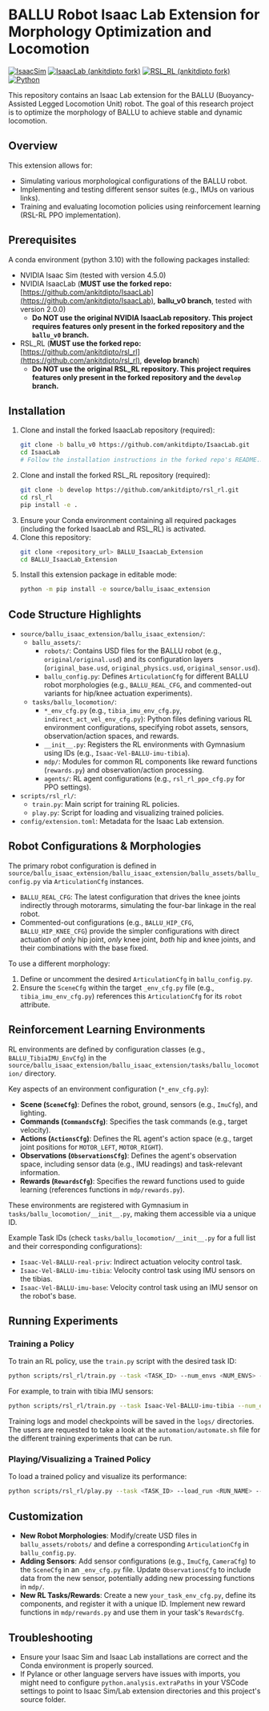 # BALLU Robot Isaac Lab Extension for Morphology Optimization and Locomotion

[![IsaacSim](https://img.shields.io/badge/IsaacSim-4.5.0-silver.svg)](https://docs.isaacsim.omniverse.nvidia.com/latest/index.html)
[![IsaacLab (ankitdipto fork)](https://img.shields.io/badge/IsaacLab%20(fork)-ankitdipto%2FIsaacLab-blue)](https://github.com/ankitdipto/IsaacLab)
[![RSL_RL (ankitdipto fork)](https://img.shields.io/badge/RSL_RL%20(fork)-ankitdipto%2Frsl_rl-blue)](https://github.com/ankitdipto/rsl_rl)
[![Python](https://img.shields.io/badge/python-3.10-blue.svg)](https://docs.python.org/3/whatsnew/3.10.html)

This repository contains an Isaac Lab extension for the BALLU (Buoyancy-Assisted Legged Locomotion Unit) robot. The goal of this research project is to optimize the morphology of BALLU to achieve stable and dynamic locomotion.

## Overview

This extension allows for:
- Simulating various morphological configurations of the BALLU robot.
- Implementing and testing different sensor suites (e.g., IMUs on various links).
- Training and evaluating locomotion policies using reinforcement learning (RSL-RL PPO implementation).

## Prerequisites

A conda environment (python 3.10) with the following packages installed:
- NVIDIA Isaac Sim (tested with version 4.5.0)
- NVIDIA IsaacLab (**MUST use the forked repo:** [https://github.com/ankitdipto/IsaacLab](https://github.com/ankitdipto/IsaacLab), **ballu_v0 branch**, tested with version 2.0.0)
    - **Do NOT use the original NVIDIA IsaacLab repository. This project requires features only present in the forked repository and the `ballu_v0` branch.**
- RSL_RL (**MUST use the forked repo:** [https://github.com/ankitdipto/rsl_rl](https://github.com/ankitdipto/rsl_rl), **develop branch**)
    - **Do NOT use the original RSL_RL repository. This project requires features only present in the forked repository and the `develop` branch.**

## Installation

1.  Clone and install the forked IsaacLab repository (required):
    ```bash
    git clone -b ballu_v0 https://github.com/ankitdipto/IsaacLab.git
    cd IsaacLab
    # Follow the installation instructions in the forked repo's README.md
    ```
2.  Clone and install the forked RSL_RL repository (required):
    ```bash
    git clone -b develop https://github.com/ankitdipto/rsl_rl.git
    cd rsl_rl
    pip install -e .
    ```
3.  Ensure your Conda environment containing all required packages (including the forked IsaacLab and RSL_RL) is activated.
4.  Clone this repository:
    ```bash
    git clone <repository_url> BALLU_IsaacLab_Extension
    cd BALLU_IsaacLab_Extension
    ```
5.  Install this extension package in editable mode:
    ```bash
    python -m pip install -e source/ballu_isaac_extension
    ```

## Code Structure Highlights

-   `source/ballu_isaac_extension/ballu_isaac_extension/`:
    -   `ballu_assets/`:
        -   `robots/`: Contains USD files for the BALLU robot (e.g., `original/original.usd`) and its configuration layers (`original_base.usd`, `original_physics.usd`, `original_sensor.usd`).
        -   `ballu_config.py`: Defines `ArticulationCfg` for different BALLU robot morphologies (e.g., `BALLU_REAL_CFG`, and commented-out variants for hip/knee actuation experiments).
    -   `tasks/ballu_locomotion/`:
        -   `*_env_cfg.py` (e.g., `tibia_imu_env_cfg.py`, `indirect_act_vel_env_cfg.py`): Python files defining various RL environment configurations, specifying robot assets, sensors, observation/action spaces, and rewards.
        -   `__init__.py`: Registers the RL environments with Gymnasium using IDs (e.g., `Isaac-Vel-BALLU-imu-tibia`).
        -   `mdp/`: Modules for common RL components like reward functions (`rewards.py`) and observation/action processing.
        -   `agents/`: RL agent configurations (e.g., `rsl_rl_ppo_cfg.py` for PPO settings).
-   `scripts/rsl_rl/`:
    -   `train.py`: Main script for training RL policies.
    -   `play.py`: Script for loading and visualizing trained policies.
-   `config/extension.toml`: Metadata for the Isaac Lab extension.

## Robot Configurations & Morphologies

The primary robot configuration is defined in `source/ballu_isaac_extension/ballu_isaac_extension/ballu_assets/ballu_config.py` via `ArticulationCfg` instances.
-   `BALLU_REAL_CFG`: The latest configuration that drives the knee joints indirectly through motorarms, simulating the four-bar linkage in the real robot.
-   Commented-out configurations (e.g., `BALLU_HIP_CFG`, `BALLU_HIP_KNEE_CFG`) provide the simpler configurations with direct actuation of *only* hip joint, *only* knee joint, *both* hip and knee joints, and their combinations with the base fixed.

To use a different morphology:
1.  Define or uncomment the desired `ArticulationCfg` in `ballu_config.py`.
2.  Ensure the `SceneCfg` within the target `_env_cfg.py` file (e.g., `tibia_imu_env_cfg.py`) references this `ArticulationCfg` for its `robot` attribute.

## Reinforcement Learning Environments

RL environments are defined by configuration classes (e.g., `BALLU_TibiaIMU_EnvCfg`) in the `source/ballu_isaac_extension/ballu_isaac_extension/tasks/ballu_locomotion/` directory.

Key aspects of an environment configuration (`*_env_cfg.py`):
-   **Scene (`SceneCfg`)**: Defines the robot, ground, sensors (e.g., `ImuCfg`), and lighting.
-   **Commands (`CommandsCfg`)**: Specifies the task commands (e.g., target velocity).
-   **Actions (`ActionsCfg`)**: Defines the RL agent's action space (e.g., target joint positions for `MOTOR_LEFT`, `MOTOR_RIGHT`).
-   **Observations (`ObservationsCfg`)**: Defines the agent's observation space, including sensor data (e.g., IMU readings) and task-relevant information.
-   **Rewards (`RewardsCfg`)**: Specifies the reward functions used to guide learning (references functions in `mdp/rewards.py`).

These environments are registered with Gymnasium in `tasks/ballu_locomotion/__init__.py`, making them accessible via a unique ID.

Example Task IDs (check `tasks/ballu_locomotion/__init__.py` for a full list and their corresponding configurations):
-   `Isaac-Vel-BALLU-real-priv`: Indirect actuation velocity control task.
-   `Isaac-Vel-BALLU-imu-tibia`: Velocity control task using IMU sensors on the tibias.
-   `Isaac-Vel-BALLU-imu-base`: Velocity control task using an IMU sensor on the robot's base.

## Running Experiments

### Training a Policy

To train an RL policy, use the `train.py` script with the desired task ID:

```bash
python scripts/rsl_rl/train.py --task <TASK_ID> --num_envs <NUM_ENVS> --seed <SEED> --max_iterations <MAX_ITERATIONS> 
```
For example, to train with tibia IMU sensors:
```bash
python scripts/rsl_rl/train.py --task Isaac-Vel-BALLU-imu-tibia --num_envs 16 --seed 0 --max_iterations 2000
```
Training logs and model checkpoints will be saved in the `logs/` directories. The users are requested to take a look at the `automation/automate.sh` file for the different training experiments that can be run.

### Playing/Visualizing a Trained Policy

To load a trained policy and visualize its performance:

```bash
python scripts/rsl_rl/play.py --task <TASK_ID> --load_run <RUN_NAME> --checkpoint <MODEL_NAME> --num_envs <NUM_ENVS> --video 
```


## Customization

-   **New Robot Morphologies**: Modify/create USD files in `ballu_assets/robots/` and define a corresponding `ArticulationCfg` in `ballu_config.py`.
-   **Adding Sensors**: Add sensor configurations (e.g., `ImuCfg`, `CameraCfg`) to the `SceneCfg` in an `_env_cfg.py` file. Update `ObservationsCfg` to include data from the new sensor, potentially adding new processing functions in `mdp/`.
-   **New RL Tasks/Rewards**: Create a new `your_task_env_cfg.py`, define its components, and register it with a unique ID. Implement new reward functions in `mdp/rewards.py` and use them in your task's `RewardsCfg`.

## Troubleshooting

-   Ensure your Isaac Sim and Isaac Lab installations are correct and the Conda environment is properly sourced.
-   If Pylance or other language servers have issues with imports, you might need to configure `python.analysis.extraPaths` in your VSCode settings to point to Isaac Sim/Lab extension directories and this project's source folder.
